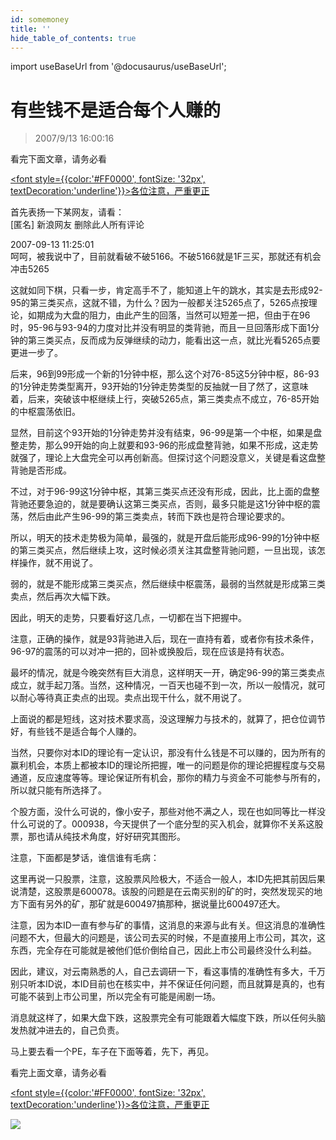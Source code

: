 ```yaml
---
id: somemoney 
title: ''
hide_table_of_contents: true
---
```


import useBaseUrl from '@docusaurus/useBaseUrl';

# 有些钱不是适合每个人赚的

> 2007/9/13 16:00:16

<div style={{color: '#FF0000', fontWeight: 'bold'}}>

看完下面文章，请务必看
 
[<font style={{color:'#FF0000', fontSize: '32px', textDecoration:'underline'}}>各位注意，严重更正</font>](seriousstatement)
 
 
首先表扬一下某网友，请看：<br/>
[匿名] 新浪网友 删除此人所有评论

2007-09-13 11:25:01<br/>
呵呵，被我说中了，目前就看破不破5166。不破5166就是1F三买，那就还有机会冲击5265
 
这就如同下棋，只看一步，肯定高手不了，能知道上午的跳水，其实是去形成92-95的第三类买点，这就不错，为什么？因为一般都关注5265点了，5265点按理论，如期成为大盘的阻力，由此产生的回落，当然可以短差一把，但由于在96时，95-96与93-94的力度对比并没有明显的类背驰，而且一旦回落形成下面1分钟的第三类买点，反而成为反弹继续的动力，能看出这一点，就比光看5265点要更进一步了。
 
后来，96到99形成一个新的1分钟中枢，那么这个对76-85这5分钟中枢，86-93的1分钟走势类型离开，93开始的1分钟走势类型的反抽就一目了然了，这意味着，后来，突破该中枢继续上行，突破5265点，第三类卖点不成立，76-85开始的中枢震荡依旧。
 
显然，目前这个93开始的1分钟走势并没有结束，96-99是第一个中枢，如果是盘整走势，那么99开始的向上就要和93-96的形成盘整背驰，如果不形成，这走势就强了，理论上大盘完全可以再创新高。但探讨这个问题没意义，关键是看这盘整背驰是否形成。
 
不过，对于96-99这1分钟中枢，其第三类买点还没有形成，因此，比上面的盘整背驰还要急迫的，就是要确认这第三类买点，否则，最多只能是这1分钟中枢的震荡，然后由此产生96-99的第三类卖点，转而下跌也是符合理论要求的。
 
所以，明天的技术走势极为简单，最强的，就是开盘后能形成96-99的1分钟中枢的第三类买点，然后继续上攻，这时候必须关注其盘整背驰问题，一旦出现，该怎样操作，就不用说了。
 
弱的，就是不能形成第三类买点，然后继续中枢震荡，最弱的当然就是形成第三类卖点，然后再次大幅下跌。
 
因此，明天的走势，只要看好这几点，一切都在当下把握中。
 
注意，正确的操作，就是93背驰进入后，现在一直持有着，或者你有技术条件，96-97的震荡的可以对冲一把的，回补或换股后，现在应该是持有状态。
 
最坏的情况，就是今晚突然有巨大消息，这样明天一开，确定96-99的第三类卖点成立，就手起刀落。当然，这种情况，一百天也碰不到一次，所以一般情况，就可以耐心等待真正卖点的出现。卖点出现干什么，就不用说了。
 
上面说的都是短线，这对技术要求高，没这理解力与技术的，就算了，把仓位调节好，有些钱不是适合每个人赚的。
 
当然，只要你对本ID的理论有一定认识，那没有什么钱是不可以赚的，因为所有的赢利机会，本质上都被本ID的理论所把握，唯一的问题是你的理论把握程度与交易通道，反应速度等等。理论保证所有机会，那你的精力与资金不可能参与所有的，所以就只能有所选择了。
 
个股方面，没什么可说的，像小安子，那些对他不满之人，现在也如同等比一样没什么可说的了。000938，今天提供了一个底分型的买入机会，就算你不关系这股票，那也请从纯技术角度，好好研究其图形。
 
注意，下面都是梦话，谁信谁有毛病：
 
这里再说一只股票，注意，这股票风险极大，不适合一般人，本ID先把其前因后果说清楚，这股票是600078。该股的问题是在云南买别的矿的时，突然发现买的地方下面有另外的矿，那矿就是600497搞那种，据说量比600497还大。
 
注意，因为本ID一直有参与矿的事情，这消息的来源与此有关。但这消息的准确性问题不大，但最大的问题是，该公司去买的时候，不是直接用上市公司，其次，这东西，完全存在可能就是被他们低价倒给自己，因此上市公司最终没什么利益。
 
因此，建议，对云南熟悉的人，自己去调研一下，看这事情的准确性有多大，千万别只听本ID说，本ID目前也在核实中，并不保证任何问题，而且就算是真的，也有可能不装到上市公司里，所以完全有可能是闹剧一场。
 
消息就这样了，如果大盘下跌，这股票完全有可能跟着大幅度下跌，所以任何头脑发热就冲进去的，自己负责。
 
马上要去看一个PE，车子在下面等着，先下，再见。
 
 
看完上面文章，请务必看
 
[<font style={{color:'#FF0000', fontSize: '32px', textDecoration:'underline'}}>各位注意，严重更正</font>](seriousstatement)

</div>

<div style={{textAlign: 'left'}}>
<img src={useBaseUrl('/img/economics/somemoney/20070913.jpg')} /><br/><br/>
</div>